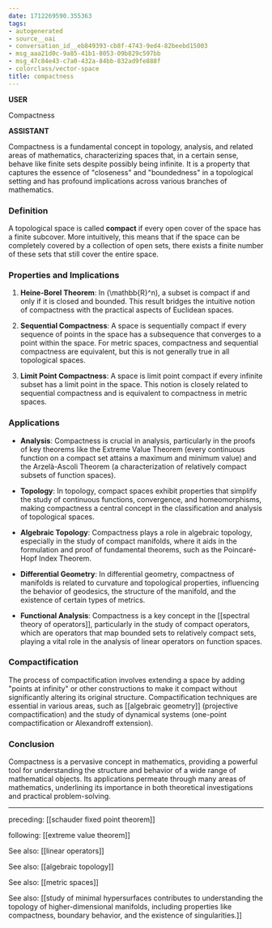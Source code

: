 ```yaml
---
date: 1712269590.355363
tags:
- autogenerated
- source__oai
- conversation_id__eb849393-cb8f-4743-9ed4-82beebd15003
- msg_aaa21d0c-9a85-41b1-8053-09b829c597bb
- msg_47c84e43-c7a0-432a-84bb-832ad9fe888f
- colorclass/vector-space
title: compactness
---
```


**USER**

Compactness


**ASSISTANT**

Compactness is a fundamental concept in topology, analysis, and related areas of mathematics, characterizing spaces that, in a certain sense, behave like finite sets despite possibly being infinite. It is a property that captures the essence of "closeness" and "boundedness" in a topological setting and has profound implications across various branches of mathematics.

### Definition

A topological space is called **compact** if every open cover of the space has a finite subcover. More intuitively, this means that if the space can be completely covered by a collection of open sets, there exists a finite number of these sets that still cover the entire space.

### Properties and Implications

1. **Heine-Borel Theorem**: In \(\mathbb{R}^n\), a subset is compact if and only if it is closed and bounded. This result bridges the intuitive notion of compactness with the practical aspects of Euclidean spaces.

2. **Sequential Compactness**: A space is sequentially compact if every sequence of points in the space has a subsequence that converges to a point within the space. For metric spaces, compactness and sequential compactness are equivalent, but this is not generally true in all topological spaces.

3. **Limit Point Compactness**: A space is limit point compact if every infinite subset has a limit point in the space. This notion is closely related to sequential compactness and is equivalent to compactness in metric spaces.

### Applications

- **Analysis**: Compactness is crucial in analysis, particularly in the proofs of key theorems like the Extreme Value Theorem (every continuous function on a compact set attains a maximum and minimum value) and the Arzelà-Ascoli Theorem (a characterization of relatively compact subsets of function spaces).

- **Topology**: In topology, compact spaces exhibit properties that simplify the study of continuous functions, convergence, and homeomorphisms, making compactness a central concept in the classification and analysis of topological spaces.

- **Algebraic Topology**: Compactness plays a role in algebraic topology, especially in the study of compact manifolds, where it aids in the formulation and proof of fundamental theorems, such as the Poincaré-Hopf Index Theorem.

- **Differential Geometry**: In differential geometry, compactness of manifolds is related to curvature and topological properties, influencing the behavior of geodesics, the structure of the manifold, and the existence of certain types of metrics.

- **Functional Analysis**: Compactness is a key concept in the [[spectral theory of operators]], particularly in the study of compact operators, which are operators that map bounded sets to relatively compact sets, playing a vital role in the analysis of linear operators on function spaces.

### Compactification

The process of compactification involves extending a space by adding "points at infinity" or other constructions to make it compact without significantly altering its original structure. Compactification techniques are essential in various areas, such as [[algebraic geometry]] (projective compactification) and the study of dynamical systems (one-point compactification or Alexandroff extension).

### Conclusion

Compactness is a pervasive concept in mathematics, providing a powerful tool for understanding the structure and behavior of a wide range of mathematical objects. Its applications permeate through many areas of mathematics, underlining its importance in both theoretical investigations and practical problem-solving.


---

preceding: [[schauder fixed point theorem]]  


following: [[extreme value theorem]]

See also: [[linear operators]]


See also: [[algebraic topology]]


See also: [[metric spaces]]


See also: [[study of minimal hypersurfaces contributes to understanding the topology of higher-dimensional manifolds, including properties like compactness, boundary behavior, and the existence of singularities.]]